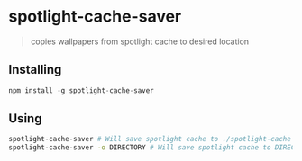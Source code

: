 # spotlight-cache-saver

> copies wallpapers from spotlight cache to desired location

## Installing
```javascript
npm install -g spotlight-cache-saver
```

## Using
```bash
spotlight-cache-saver # Will save spotlight cache to ./spotlight-cache
spotlight-cache-saver -o DIRECTORY # Will save spotlight cache to DIRECTORY
```
